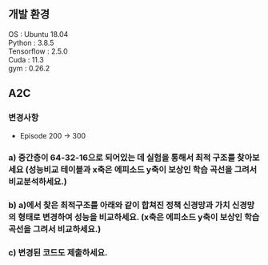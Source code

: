 ## 개발 환경
OS : Ubuntu 18.04<br>
Python : 3.8.5<br>
Tensorflow : 2.5.0<br>
Cuda : 11.3<br>
gym : 0.26.2<br>

## A2C

### 변경사항
- Episode 200 -> 300


### a) 중간층이 64-32-16으로 되어있는 데 실험을 통해서 최적 구조를 찾아보세요 (성능비교 테이블과 x축은 에피소드 y축이 보상인 학습 곡선을 그려서 비교분석하세요.)


### b) a)에서 찾은 최적구조를 아래와 같이 합쳐진 정책 신경망과 가치 신경망의 형태로 변경하여 성능을 비교하세요. (x축은 에피소드 y축이 보상인 학습 곡선을 그려서 비교하세요.)

### c) 변경된 코드도 제출하세요.